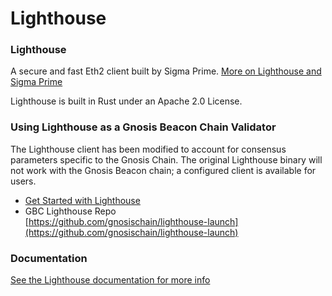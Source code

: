 # Lighthouse

### Lighthouse

A secure and fast Eth2 client built by Sigma Prime. [More on Lighthouse and Sigma Prime](https://lighthouse.sigmaprime.io/update-00.html)

Lighthouse is built in Rust under an Apache 2.0 License.

### Using Lighthouse as a Gnosis Beacon Chain Validator

The Lighthouse client has been modified to account for consensus parameters specific to the Gnosis Chain. The original Lighthouse binary will not work with the Gnosis Beacon chain; a configured client is available for users.&#x20;

* [Get Started with Lighthouse](../validator-info/get-started.md#lighthouse)
* GBC Lighthouse Repo\
  [https://github.com/gnosischain/lighthouse-launch](https://github.com/gnosischain/lighthouse-launch)

### Documentation

[See the Lighthouse documentation for more info](https://lighthouse-book.sigmaprime.io)
